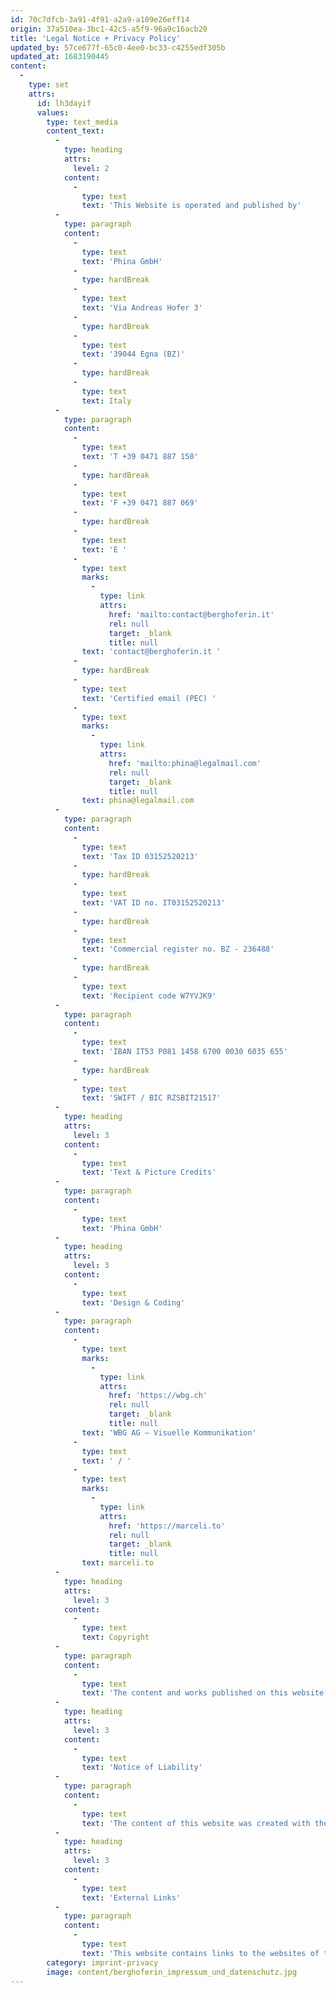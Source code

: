 ```yaml
---
id: 70c7dfcb-3a91-4f91-a2a9-a109e26eff14
origin: 37a510ea-3bc1-42c5-a5f9-96a9c16acb20
title: 'Legal Notice + Privacy Policy'
updated_by: 57ce677f-65c0-4ee0-bc33-c4255edf305b
updated_at: 1683190445
content:
  -
    type: set
    attrs:
      id: lh3dayif
      values:
        type: text_media
        content_text:
          -
            type: heading
            attrs:
              level: 2
            content:
              -
                type: text
                text: 'This Website is operated and published by'
          -
            type: paragraph
            content:
              -
                type: text
                text: 'Phina GmbH'
              -
                type: hardBreak
              -
                type: text
                text: 'Via Andreas Hofer 3'
              -
                type: hardBreak
              -
                type: text
                text: '39044 Egna (BZ)'
              -
                type: hardBreak
              -
                type: text
                text: Italy
          -
            type: paragraph
            content:
              -
                type: text
                text: 'T +39 0471 887 150'
              -
                type: hardBreak
              -
                type: text
                text: 'F +39 0471 887 069'
              -
                type: hardBreak
              -
                type: text
                text: 'E '
              -
                type: text
                marks:
                  -
                    type: link
                    attrs:
                      href: 'mailto:contact@berghoferin.it'
                      rel: null
                      target: _blank
                      title: null
                text: 'contact@berghoferin.it '
              -
                type: hardBreak
              -
                type: text
                text: 'Certified email (PEC) '
              -
                type: text
                marks:
                  -
                    type: link
                    attrs:
                      href: 'mailto:phina@legalmail.com'
                      rel: null
                      target: _blank
                      title: null
                text: phina@legalmail.com
          -
            type: paragraph
            content:
              -
                type: text
                text: 'Tax ID 03152520213'
              -
                type: hardBreak
              -
                type: text
                text: 'VAT ID no. IT03152520213'
              -
                type: hardBreak
              -
                type: text
                text: 'Commercial register no. BZ - 236488'
              -
                type: hardBreak
              -
                type: text
                text: 'Recipient code W7YVJK9'
          -
            type: paragraph
            content:
              -
                type: text
                text: 'IBAN IT53 P081 1458 6700 0030 6035 655'
              -
                type: hardBreak
              -
                type: text
                text: 'SWIFT / BIC RZSBIT21517'
          -
            type: heading
            attrs:
              level: 3
            content:
              -
                type: text
                text: 'Text & Picture Credits'
          -
            type: paragraph
            content:
              -
                type: text
                text: 'Phina GmbH'
          -
            type: heading
            attrs:
              level: 3
            content:
              -
                type: text
                text: 'Design & Coding'
          -
            type: paragraph
            content:
              -
                type: text
                marks:
                  -
                    type: link
                    attrs:
                      href: 'https://wbg.ch'
                      rel: null
                      target: _blank
                      title: null
                text: 'WBG AG – Visuelle Kommunikation'
              -
                type: text
                text: ' / '
              -
                type: text
                marks:
                  -
                    type: link
                    attrs:
                      href: 'https://marceli.to'
                      rel: null
                      target: _blank
                      title: null
                text: marceli.to
          -
            type: heading
            attrs:
              level: 3
            content:
              -
                type: text
                text: Copyright
          -
            type: paragraph
            content:
              -
                type: text
                text: 'The content and works published on this website as well as their layout and design are protected by copyright. Any and all use outside the scope permitted by Italian copyright law requires prior written approval by Phina GmbH.'
          -
            type: heading
            attrs:
              level: 3
            content:
              -
                type: text
                text: 'Notice of Liability'
          -
            type: paragraph
            content:
              -
                type: text
                text: 'The content of this website was created with the greatest possible care and to the best of our knowledge. However, as the provider of this website, Phina GmbH does not assume any liability for the topicality, completeness, or correctness of this content. The provider shall not be held liable for any damage of a material or immaterial nature that directly or indirectly arises as a result of the use of the content provided on this website or the use of any incorrect or incomplete information published here.'
          -
            type: heading
            attrs:
              level: 3
            content:
              -
                type: text
                text: 'External Links'
          -
            type: paragraph
            content:
              -
                type: text
                text: 'This website contains links to the websites of third parties (“external links”), the contents of which lie outside the scope of Phina GmbH’s influence and liability. The liability for these websites shall instead be borne by the respective providers or operators. As the publisher of this website, Phina GmbH checked the third-party content for any legal violations when the external links were first established. At that time, no legal violations were apparent. Constant monitoring of these external links without any concrete evidence or indication of legal violations is not reasonable for the provider. Upon becoming aware of any illegal content that triggers civil or criminal liability, the external links to the respective websites will be removed immediately.'
        category: imprint-privacy
        image: content/berghoferin_impressum_und_datenschutz.jpg
---
```

